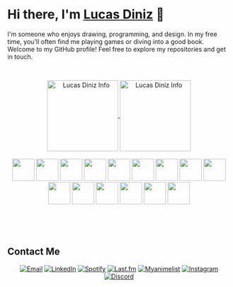 # Hi there, I'm [Lucas Diniz](#) 👋

I'm someone who enjoys drawing, programming, and design. In my free time, you'll often find me playing games or diving into a good book. Welcome to my GitHub profile! Feel free to explore my repositories and get in touch.

&nbsp;

<div align="center">
<a href="#">
<img align="center" title="this data is so wrong wtf" height=160 alt="Lucas Diniz Info" src="https://github-readme-stats.vercel.app/api?username=LucasHenriqueDiniz&count_private=true&show_icons=true&locale=en&theme=nord&include_all_commits=true&rank_icon=github&hide=stars,issues&show=reviews">
</a>
<a href="#">
<img align="center" alt="Lucas Diniz Info" height=160 src="https://github-readme-stats.vercel.app/api/top-langs/?username=LucasHenriqueDiniz&layout=compact&rank_icon=github&hide_rank=true&theme=nord&show_icons=true">
</a>
</div>
  &nbsp;
  <div align="center">
    <img height='50' src="https://cdn.jsdelivr.net/gh/devicons/devicon/icons/react/react-original.svg" />
    <img height='50' src="https://cdn.jsdelivr.net/gh/devicons/devicon/icons/nextjs/nextjs-original.svg" />
    <img height='50' src="https://cdn.jsdelivr.net/gh/devicons/devicon/icons/html5/html5-plain-wordmark.svg" />
    <img height='50' src="https://cdn.jsdelivr.net/gh/devicons/devicon/icons/css3/css3-plain-wordmark.svg" />
    <img height='50' src="https://cdn.jsdelivr.net/gh/devicons/devicon/icons/javascript/javascript-original.svg" />
    <img height='50' src="https://cdn.jsdelivr.net/gh/devicons/devicon/icons/typescript/typescript-original.svg" />
    <img height='50' src="https://cdn.jsdelivr.net/gh/devicons/devicon/icons/tailwindcss/tailwindcss-plain.svg" />
    <img height='50' src="https://cdn.jsdelivr.net/gh/devicons/devicon/icons/python/python-original.svg" />
    <img height='50' src="https://cdn.jsdelivr.net/gh/devicons/devicon/icons/npm/npm-original-wordmark.svg" />
    <img height='50' src="https://cdn.jsdelivr.net/gh/devicons/devicon/icons/nodejs/nodejs-plain.svg" />
    <img height='50' src="https://cdn.jsdelivr.net/gh/devicons/devicon/icons/jquery/jquery-plain.svg" />
    <img height='50' src="https://cdn.jsdelivr.net/gh/devicons/devicon/icons/figma/figma-original.svg" />
    <img height='50' src="https://cdn.jsdelivr.net/gh/devicons/devicon/icons/illustrator/illustrator-line.svg" />
    <img height='50' src="https://cdn.jsdelivr.net/gh/devicons/devicon/icons/photoshop/photoshop-line.svg" />
    <img height='50' src="https://cdn.jsdelivr.net/gh/devicons/devicon/icons/aftereffects/aftereffects-original.svg" />
  </div>
  
&nbsp; 

<!--START_SECTION:waka-->
<!--END_SECTION:waka-->

&nbsp;

<!-- Connect with me -->
## Contact Me
<p align="center">
  <a href="mailto:lucas@daedalus-institute.com"><img src="https://img.shields.io/badge/Gmail-D14836?style=for-the-badge&logo=gmail&logoColor=white" alt="Email"/></a>
  <!-- <a href="https://yourwebsite.com"><img src="https://img.shields.io/badge/-Website-black?style=flat-square&logo=firefox" alt="Website"/></a> -->
  <a href="https://www.linkedin.com/in/lucas-diniz-ostroski/"><img src="https://img.shields.io/badge/LinkedIn-0077B5?style=for-the-badge&logo=linkedin&logoColor=white" alt="LinkedIn"/></a>
  <a href="https://open.spotify.com/user/amaya-kun?si=3fedbbfc03dc404b"><img src="https://img.shields.io/badge/Spotify-1ED760?&style=for-the-badge&logo=spotify&logoColor=white" alt="Spotify"/></a>
  <a href="https://www.last.fm/pt/user/Amayacrab"><img src="https://img.shields.io/badge/last.fm-D51007?style=for-the-badge&logo=last.fm&logoColor=white" alt="Last.fm"/></a>
  <a href="https://myanimelist.net/profile/Amayacrab"><img src="https://img.shields.io/badge/Myanimelist-2E51A2?style=for-the-badge&logo=myanimelist&logoColor=white" alt="Myanimelist"/></a>
  <a href="https://www.instagram.com/lucasdinizostroski/"><img src="https://img.shields.io/badge/Instagram-E4405F?style=for-the-badge&logo=instagram&logoColor=white" alt="Instagram"/></a>
  <a href="https://discord.gg/GUMxfxHc"><img src="https://img.shields.io/badge/Discord-5865F2?style=for-the-badge&logo=discord&logoColor=white" alt="Discord"/></a>
  <!-- <a href=""><img src="" alt=""/></a> -->
</p>

